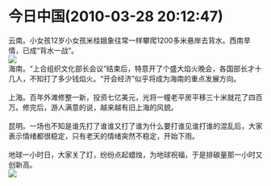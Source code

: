 # 今日中国(2010-03-28 20:12:47)

云南。小女孩12岁小女孩米桂娥象往常一样攀爬1200多米悬岸去背水。西南旱情，已成“背水一战”。\
![](https://imgsa.baidu.com/%B2%AE%D1%D4%B2%BB%C2%BD/pic/item/1fe9345659ed9e293a2935c7.jpg)\
海南。“上合组织文化部长会议”结束后，特意开了个盛大焰火晚会，各国部长才十几人，不知打了多少钱焰火。“开会经济”似乎将成为海南的重点发展方向。\
\
上海。百年外滩修整一新，投资七亿美元，光将一幢老平房平移三十米就花了四百万。修完后，游人满意的说，越来越有旧上海的风貌。\
\
昆明。一场也不知是谁先打了谁谁又打了谁为什么要打谁见谁打谁的混乱后，大家表示情绪都很稳定，只有老天的情绪突然不稳定，开始下雨。\
\
地球一小时日，大家关了灯，纷纷点起蜡烛，为地球祝福，于是排碳量那一小时又创新高。\
![](https://imgsa.baidu.com/%B2%AE%D1%D4%B2%BB%C2%BD/pic/item/028a321107240ce6f7039ec7.jpg)
